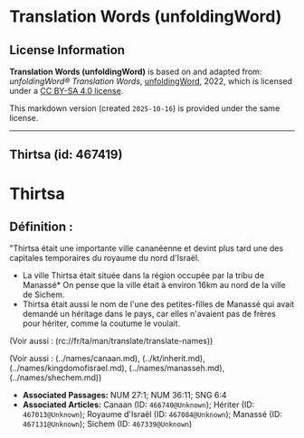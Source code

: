 # Translation Words (unfoldingWord)

## License Information

**Translation Words (unfoldingWord)** is based on and adapted from: _unfoldingWord® Translation Words_, [unfoldingWord](https://unfoldingword.org/utw), 2022, which is licensed under a [CC BY-SA 4.0 license](https://creativecommons.org/licenses/by-sa/4.0/legalcode.en).

This markdown version (created `2025-10-16`) is provided under the same license.



--------------------------------

## Thirtsa (id: 467419)

Thirtsa
=======

Définition :
------------

"Thirtsa était une importante ville cananéenne et devint plus tard une des capitales temporaires du royaume du nord d'Israël.

* La ville Thirtsa était située dans la région occupée par la tribu de Manassé\* On pense que la ville était à environ 16km au nord de la ville de Sichem.
* Thirtsa était aussi le nom de l'une des petites\-filles de Manassé qui avait demandé un héritage dans le pays, car elles n'avaient pas de frères pour hériter, comme la coutume le voulait.

(Voir aussi : (rc://fr/ta/man/translate/translate\-names))

(Voir aussi : (../names/canaan.md), (../kt/inherit.md), (../names/kingdomofisrael.md), (../names/manasseh.md), (../names/shechem.md))

* **Associated Passages:** NUM 27:1; NUM 36:11; SNG 6:4
* **Associated Articles:** Canaan (ID: `466740@Unknown`); Hériter (ID: `467013@Unknown`); Royaume d'Israël (ID: `467084@Unknown`); Manassé (ID: `467131@Unknown`); Sichem (ID: `467339@Unknown`)

